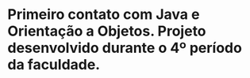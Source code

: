 # Primeiro contato com Java e Orientação a Objetos. Projeto desenvolvido durante o 4º período da faculdade.
